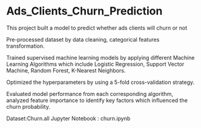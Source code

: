 # Ads_Clients_Churn_Prediction
This project built a model to predict whether ads clients will churn or not

Pre-processed dataset by data cleaning, categorical features transformation.

Trained supervised machine learning models by applying different Machine Learning Algorithms which include Logistic Regression, Support Vector Machine, Random Forest, K-Nearest Neighbors. 

Optimized the hyperparameters by using a 5-fold cross-validation strategy. 

Evaluated model performance from each  corresponding algorithm, analyzed feature importance to identify key factors which influenced the churn  probability.

Dataset:Churn.all
Jupyter Notebook : churn.ipynb
